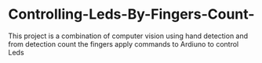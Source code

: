 # Controlling-Leds-By-Fingers-Count-
This project is  a combination of computer vision using hand detection and from detection count the fingers  apply commands to Ardiuno to control Leds 

